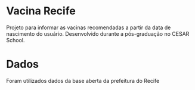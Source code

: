 # Vacina Recife
Projeto para informar as vacinas recomendadas a partir da data de nascimento do usuário. Desenvolvido durante a pós-graduação no CESAR School.

# Dados
Foram utilizados dados da base aberta da prefeitura do Recife